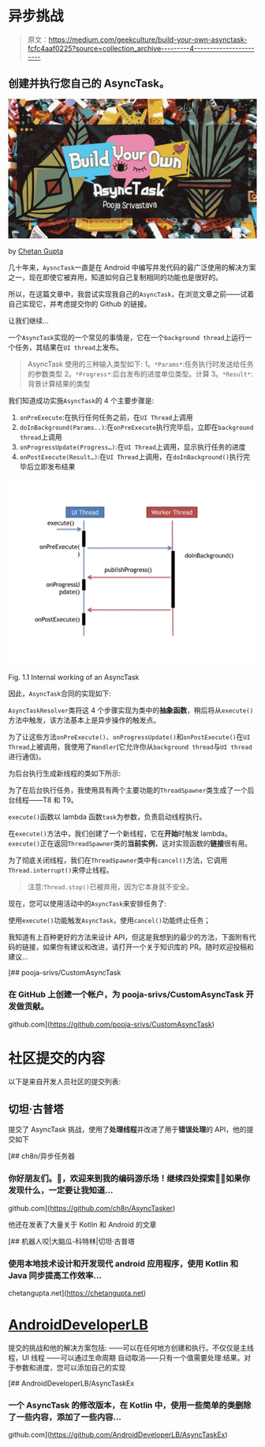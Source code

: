 # 异步挑战

> 原文：<https://medium.com/geekculture/build-your-own-asynctask-fcfc4aaf0225?source=collection_archive---------4----------------------->

## 创建并执行您自己的 AsyncTask。

![](img/377cf11690778a936d189142e8ebf884.png)

by [Chetan Gupta](https://medium.com/u/54fbf878c2f4?source=post_page-----fcfc4aaf0225--------------------------------)

几十年来，`AysncTask`一直是在 Android 中编写并发代码的最广泛使用的解决方案之一，现在即使它被弃用，知道如何自己复制相同的功能也是很好的。

所以，在这篇文章中，我尝试实现我自己的`AsyncTask`，在浏览文章之前——试着自己实现它，并考虑提交你的 Github 的链接。

让我们继续…

一个`AsyncTask`实现的一个常见的事情是，它在一个`background thread`上运行一个任务，其结果在`UI thread`上发布。

> AsyncTask 使用的三种输入类型如下:
> 1。`*Params*`:任务执行时发送给任务的参数类型
> 2。`*Progress*`:后台发布的进度单位类型。计算
> 3。`*Result*`:背景计算结果的类型

我们知道成功实施`AsyncTask`的 4 个主要步骤是:

1.  `onPreExecute`:在执行任何任务之前，在`UI Thread`上调用
2.  `doInBackground(Params..)`:在`onPreExecute`执行完毕后，立即在`background thread`上调用
3.  `onProgressUpdate(Progress…)`:在`UI Thread`上调用，显示执行任务的进度
4.  `onPostExecute(Result…)`:在`UI Thread`上调用，在`doInBackground()`执行完毕后立即发布结果

![](img/0069fbc12df0d78efeb4562d1334b751.png)

Fig. 1.1 Internal working of an AsyncTask

因此，`AsyncTask`合同的实现如下:

`AsyncTaskResolver`类将这 4 个步骤实现为类中的**抽象函数**，稍后将从`execute()`方法中触发，该方法基本上是异步操作的触发点。

为了让这些方法`onPreExecute()`、`onProgressUpdate()`和`onPostExecute()`在`UI Thread`上被调用，我使用了`Handler`(它允许你从`background thread`与`UI thread`进行通信)。

为后台执行生成新线程的类如下所示:

为了在后台执行任务，我使用具有两个主要功能的`ThreadSpawner`类生成了一个后台线程——T8 和 T9。

`execute()`函数以 lambda 函数`task`为参数，负责启动线程执行。

在`execute()`方法中，我们创建了一个新线程，它在**开始**时触发 lambda。`execute()`正在返回`ThreadSpawner`类的**当前实例**，这对实现函数的**链接**很有用。

为了彻底关闭线程，我们在`ThreadSpawner`类中有`cancel()`方法，它调用`Thread.interrupt()`来停止线程。

> 注意:`Thread.stop()`已被弃用，因为它本身就不安全。

现在，您可以使用活动中的`AsyncTask`来安排任务了:

使用`execute()`功能触发`AsyncTask`，使用`cancel()`功能终止任务；

我知道有上百种更好的方法来设计 API，但这是我想到的最少的方法，下面附有代码的链接，如果你有建议和改进，请打开一个关于知识库的 PR。随时欢迎投稿和建议…

[](https://github.com/pooja-srivs/CustomAsyncTask) [## pooja-srivs/CustomAsyncTask

### 在 GitHub 上创建一个帐户，为 pooja-srivs/CustomAsyncTask 开发做贡献。

github.com](https://github.com/pooja-srivs/CustomAsyncTask) 

# 社区提交的内容

以下是来自开发人员社区的提交列表:

## 切坦·古普塔

提交了 AsyncTask 挑战，使用了**处理线程**并改进了用于**错误处理**的 API，他的提交如下

[](https://github.com/ch8n/AsyncTasker) [## ch8n/异步任务器

### 你好朋友们。🙌，欢迎来到我的编码游乐场！继续四处探索👩‍💻如果你发现什么，一定要让我知道…

github.com](https://github.com/ch8n/AsyncTasker) 

他还在发表了大量关于 Kotlin 和 Android 的文章

[](https://chetangupta.net) [## 机器人咬|大脑瓜-科特林|切坦·古普塔

### 使用本地技术设计和开发现代 android 应用程序，使用 Kotlin 和 Java 同步提高工作效率…

chetangupta.net](https://chetangupta.net) 

# [AndroidDeveloperLB](https://medium.com/u/d36fab545633?source=post_page-----fcfc4aaf0225--------------------------------)

提交的挑战和他的解决方案包括:
——可以在任何地方创建和执行。不仅仅是主线程，UI 线程
——可以通过生命周期
自动取消——只有一个值需要处理:结果。对于参数和进度，您可以添加自己的实现

[](https://github.com/AndroidDeveloperLB/AsyncTaskEx) [## AndroidDeveloperLB/AsyncTaskEx

### 一个 AsyncTask 的修改版本，在 Kotlin 中，使用一些简单的类删除了一些内容，添加了一些内容…

github.com](https://github.com/AndroidDeveloperLB/AsyncTaskEx)